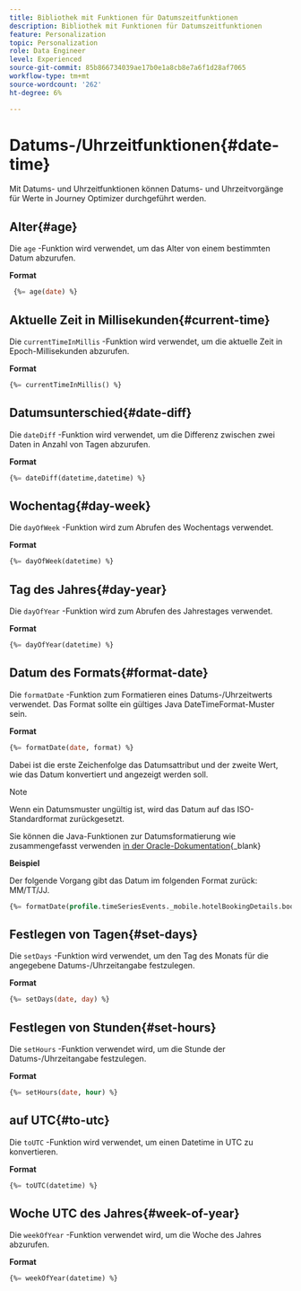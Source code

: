 ```yaml
---
title: Bibliothek mit Funktionen für Datumszeitfunktionen
description: Bibliothek mit Funktionen für Datumszeitfunktionen
feature: Personalization
topic: Personalization
role: Data Engineer
level: Experienced
source-git-commit: 85b866734039ae17b0e1a8cb8e7a6f1d28af7065
workflow-type: tm+mt
source-wordcount: '262'
ht-degree: 6%

---
```


# Datums-/Uhrzeitfunktionen{#date-time}

Mit Datums- und Uhrzeitfunktionen können Datums- und Uhrzeitvorgänge für Werte in Journey Optimizer durchgeführt werden.

## Alter{#age}

Die `age` -Funktion wird verwendet, um das Alter von einem bestimmten Datum abzurufen.

**Format**

```sql
 {%= age(date) %}
```

<!--
**Example**

The following operation gets the value of the identity map for the key `example@example.com`.

```sql
 {%= age(date) %}
```
-->

## Aktuelle Zeit in Millisekunden{#current-time}

Die `currentTimeInMillis` -Funktion wird verwendet, um die aktuelle Zeit in Epoch-Millisekunden abzurufen.

**Format**

```sql
{%= currentTimeInMillis() %}
```

<!--
**Example**

The following operation gets all the keys for the map `identityMap`.

```sql
{%= keys(identityMap) %}
```
-->

## Datumsunterschied{#date-diff}

Die `dateDiff` -Funktion wird verwendet, um die Differenz zwischen zwei Daten in Anzahl von Tagen abzurufen.

**Format**

```sql
{%= dateDiff(datetime,datetime) %}
```

<!--
**Example**

The following operation gets all the values for the map `identityMap`.

```sql
{%= values(identityMap) %}
```
-->


## Wochentag{#day-week}

Die `dayOfWeek` -Funktion wird zum Abrufen des Wochentags verwendet.

**Format**

```sql
{%= dayOfWeek(datetime) %}
```

<!--
**Example**

The following operation gets all the values for the map `identityMap`.

```sql
{%= values(identityMap) %}
```
-->

## Tag des Jahres{#day-year}

Die `dayOfYear` -Funktion wird zum Abrufen des Jahrestages verwendet.

**Format**

```sql
{%= dayOfYear(datetime) %}
```

<!--
**Example**

The following operation gets all the values for the map `identityMap`.

```sql
{%= values(identityMap) %}
```
-->

## Datum des Formats{#format-date}

Die `formatDate` -Funktion zum Formatieren eines Datums-/Uhrzeitwerts verwendet. Das Format sollte ein gültiges Java DateTimeFormat-Muster sein.

**Format**

```sql
{%= formatDate(date, format) %}
```

Dabei ist die erste Zeichenfolge das Datumsattribut und der zweite Wert, wie das Datum konvertiert und angezeigt werden soll.

>[!NOTE]
>
> Wenn ein Datumsmuster ungültig ist, wird das Datum auf das ISO-Standardformat zurückgesetzt.
>
> Sie können die Java-Funktionen zur Datumsformatierung wie zusammengefasst verwenden [in der Oracle-Dokumentation](https://docs.oracle.com/javase/8/docs/api/java/time/format/DateTimeFormatter.html){_blank}

**Beispiel**

Der folgende Vorgang gibt das Datum im folgenden Format zurück: MM/TT/JJ.

```sql
{%= formatDate(profile.timeSeriesEvents._mobile.hotelBookingDetails.bookingDate, "MM/DD/YY") %}
```

## Festlegen von Tagen{#set-days}

Die `setDays` -Funktion wird verwendet, um den Tag des Monats für die angegebene Datums-/Uhrzeitangabe festzulegen.

**Format**

```sql
{%= setDays(date, day) %}
```

<!--
**Example**

The following operation gets all the values for the map `identityMap`.

```sql
{%= values(identityMap) %}
```
-->

## Festlegen von Stunden{#set-hours}

Die `setHours` -Funktion verwendet wird, um die Stunde der Datums-/Uhrzeitangabe festzulegen.

**Format**

```sql
{%= setHours(date, hour) %}
```

<!--
**Example**

The following operation gets all the values for the map `identityMap`.

```sql
{%= values(identityMap) %}
```
-->


## auf UTC{#to-utc}

Die `toUTC` -Funktion wird verwendet, um einen Datetime in UTC zu konvertieren.


**Format**

```sql
{%= toUTC(datetime) %}
```

<!--
**Example**

The following operation gets all the values for the map `identityMap`.

```sql
{%= values(identityMap) %}
```
-->


## Woche UTC des Jahres{#week-of-year}

Die `weekOfYear` -Funktion verwendet wird, um die Woche des Jahres abzurufen.

**Format**

```sql
{%= weekOfYear(datetime) %}
```

<!--
**Example**

The following operation gets all the values for the map `identityMap`.

```sql
{%= values(identityMap) %}
```
-->